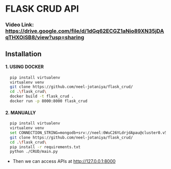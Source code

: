 # FLASK CRUD API 

### Video Link: https://drive.google.com/file/d/1dGq62ECGZ1aNio89XN35jDAqTHXOiSB8/view?usp=sharing
## Installation

#### 1. USING DOCKER

```bash
  pip install virtualenv
  virtualenv venv
  git clone https://github.com/neel-jotaniya/flask_crud/
  cd .\flask_crud\
  docker build -t flask_crud . 
  docker run -p 8000:8000 flask_crud
```
#### 2. MANUALLY

```bash
  pip install virtualenv
  virtualenv venv
  set CONNECTION_STRING=mongodb+srv://neel:0WuC26YLdrjdApau@cluster0.v58xczy.mongodb.net/
  git clone https://github.com/neel-jotaniya/flask_crud/
  cd .\flask_crud\
  pip install -r requirements.txt
  python ./CRUD/main.py
```

- Then we can access APIs at http://127.0.0.1:8000 
    
